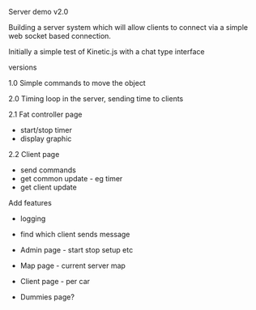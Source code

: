 Server demo v2.0

Building a server system which will allow clients to connect via a simple web socket based connection.

Initially a simple test of Kinetic.js with a chat type interface

versions

1.0 Simple commands to move the object

2.0 Timing loop in the server, sending time to clients

2.1 Fat controller page
 - start/stop timer
 - display graphic

2.2 Client page
 - send commands
 - get common update - eg timer
 - get client update

Add features
 - logging
 - find which client sends message

  - Admin page - start stop setup etc
  - Map page - current server map
  - Client page - per car
  - Dummies page?
